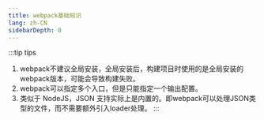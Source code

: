 ```yaml
---
title: webpack基础知识
lang: zh-CN
sidebarDepth: 0
---
```

:::tip tips
1. webpack不建议全局安装，全局安装后，构建项目时使用的是全局安装的webpack版本，可能会导致构建失败。
2. webpack可以指定多个入口，但是只能指定一个输出配置。
3. 类似于 NodeJS，JSON 支持实际上是内置的。即webpack可以处理JSON类型的文件，而不需要额外引入loader处理。
:::